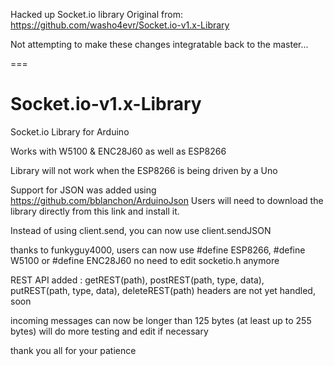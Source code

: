Hacked up Socket.io library
Original from: https://github.com/washo4evr/Socket.io-v1.x-Library

Not attempting to make these changes integratable back to the master...

===

# Socket.io-v1.x-Library
Socket.io Library for Arduino

Works with W5100 & ENC28J60 as well as ESP8266

Library will not work when the ESP8266 is being driven by a Uno

Support for JSON was added using https://github.com/bblanchon/ArduinoJson
Users will need to download the library directly from this link and install it.

Instead of using client.send, you can now use client.sendJSON


thanks to funkyguy4000, users can now use #define ESP8266, #define W5100 or #define ENC28J60
no need to edit socketio.h anymore

REST API added : getREST(path), postREST(path, type, data), putREST(path, type, data), deleteREST(path)
headers are not yet handled, soon

incoming messages can now be longer than 125 bytes (at least up to 255 bytes)
will do more testing and edit if necessary

thank you all for your patience
